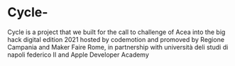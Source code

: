 # Cycle-
Cycle is a project that we built for the call to challenge of Acea into the big hack digital edition 2021 hosted by codemotion and promoved by Regione Campania and Maker Faire Rome, in partnership with università deli studi di napoli federico II and Apple Developer Academy 
